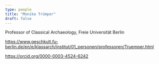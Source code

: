 ```yaml
---
type: people
title: "Monika Trümper"
draft: false
---
```


Professor of Classical Archaeology, Freie Universität Berlin

https://www.geschkult.fu-berlin.de/en/e/klassarch/institut/01_personen/professoren/Truemper.html

https://orcid.org/0000-0003-4524-6242